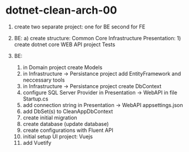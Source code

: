 # dotnet-clean-arch-00

1. create two separate project: one for BE second for FE

2. BE:
   a) create structure:
   Common
   Core
   Infrastructure
   Presentation: 1) create dotnet core WEB API project
   Tests

3. BE:
   1. in Domain project create Models
   2. in Infrastructure -> Persistance project add EntityFramework and neccessary tools
   3. in Infrastructure -> Persistance project create DbContext
   4. configure SQL Server Provider in Presentation -> WebAPI in file Startup.cs
   5. add connection string in Presentation -> WebAPI appsettings.json
   6. add DbSet(s) to CleanAppDbContext
   7. create initial migration
   8. create database (update database)
   9. create configurations with Fluent API
   10. initial setup UI project: Vuejs
   11. add Vuetify
